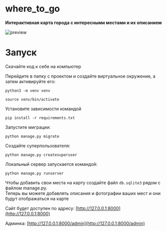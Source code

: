 # where_to_go

<b>Интерактивная карта города с интересными местами и их описанием</b>

![preview](https://raw.githubusercontent.com/devmanorg/where-to-go-frontend/master/.gitbook/assets/site.png)
# Запуск
Скачайте код к себе на компьютер

Перейдите в папку с проектом и создайте виртуальное окружение, а затем активируйте его:
```
python3 -m venv venv
```

```
source venv/bin/activate
```

Установите зависимости командой
```
pip install -r requirements.txt
```

Запустите миграции:
```
python manage.py migrate
```

Создайте суперпользователя:
```
python manage.py createsuperuser
```
Локальный сервер запускается командой:
```
python manage.py runserver
```
Чтобы добавить свои места на карту создайте файл `db.sqlite3` рядом с файлом manage.py.<br>
Теперь вы можете добавлять описания и фотографии ваших мест и они будут отображаться на карте

Сайт будет доступен по адресу: [http://127.0.0.1:8000](http://127.0.0.1:8000)

Админка: [http://127.0.0.1:8000/admin](http://127.0.0.1:8000/admin)
